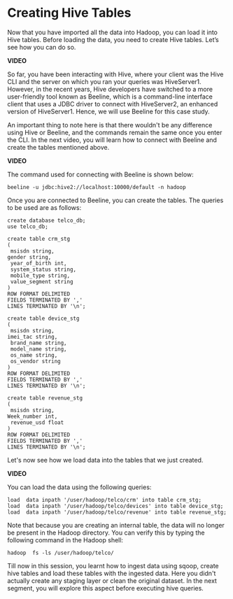 # Creating Hive Tables

Now that you have imported all the data into Hadoop, you can load it into Hive tables. Before loading the data, you need to create Hive tables. Let’s see how you can do so.

**VIDEO**

So far, you have been interacting with Hive, where your client was the Hive CLI and the server on which you ran your queries was HiveServer1. However, in the recent years, Hive developers have switched to a more user-friendly tool known as Beeline, which is a command-line interface client that uses a JDBC driver to connect with HiveServer2, an enhanced version of HiveServer1. Hence, we will use Beeline for this case study.

An important thing to note here is that there wouldn't be any difference using Hive or Beeline, and the commands remain the same once you enter the CLI. In the next video, you will learn how to connect with Beeline and create the tables mentioned above.

**VIDEO**

The command used for connecting with Beeline is shown below:

`beeline -u jdbc:hive2://localhost:10000/default -n hadoop`

Once you are connected to Beeline, you can create the tables. The queries to be used are as follows:

```shell
create database telco_db;
use telco_db;

create table crm_stg
(
 msisdn string, 
gender string,
 year_of_birth int,
 system_status string,
 mobile_type string,
 value_segment string
)
ROW FORMAT DELIMITED
FIELDS TERMINATED BY ',' 
LINES TERMINATED BY '\n';

create table device_stg
(
 msisdn string, 
imei_tac string,
 brand_name string,
 model_name string,
 os_name string,
 os_vendor string
)
ROW FORMAT DELIMITED
FIELDS TERMINATED BY ',' 
LINES TERMINATED BY '\n';

create table revenue_stg
(
 msisdn string, 
Week_number int,
 revenue_usd float
)
ROW FORMAT DELIMITED
FIELDS TERMINATED BY ',' 
LINES TERMINATED BY '\n';
```

Let's now see how we load data into the tables that we just created.

**VIDEO**

You can load the data using the following queries:

```shell
load  data inpath '/user/hadoop/telco/crm' into table crm_stg;
load  data inpath '/user/hadoop/telco/devices' into table device_stg;
load  data inpath '/user/hadoop/telco/revenue' into table revenue_stg;
```

Note that because you are creating an internal table, the data will no longer be present in the Hadoop directory. You can verify this by typing the following command in the Hadoop shell:

`hadoop  fs -ls /user/hadoop/telco/`

Till now in this session, you learnt how to ingest data using sqoop, create hive tables and load these tables with the ingested data. Here you didn't actually create any staging layer or clean the original dataset. In the next segment, you will explore this aspect before executing hive queries.
